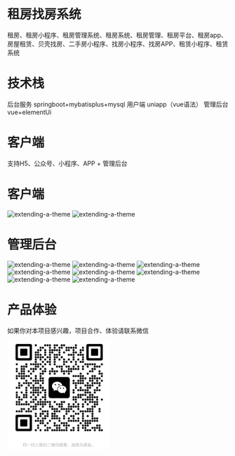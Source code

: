 # 租房找房系统

租房、租房小程序、租房管理系统、租房系统、租房管理、租房平台、租房app、房屋租赁、贝壳找房、二手房小程序、找房小程序、找房APP、租赁小程序、租赁系统

# 技术栈 

后台服务 springboot+mybatisplus+mysql
用户端 uniapp（vue语法）
管理后台 vue+elementUi

# 客户端

支持H5、公众号、小程序、APP + 管理后台

# 客户端

![extending-a-theme](/01.png)
![extending-a-theme](/02.png)

# 管理后台
![extending-a-theme](/14.png)
![extending-a-theme](/15.png)
![extending-a-theme](/16.png)
![extending-a-theme](/17.png)
![extending-a-theme](/18.png)
![extending-a-theme](/19.png)
![extending-a-theme](/20.png)
![extending-a-theme](/21.png)


# 产品体验

如果你对本项目感兴趣，项目合作、体验请联系微信

![extending-a-theme](/wx.png)


